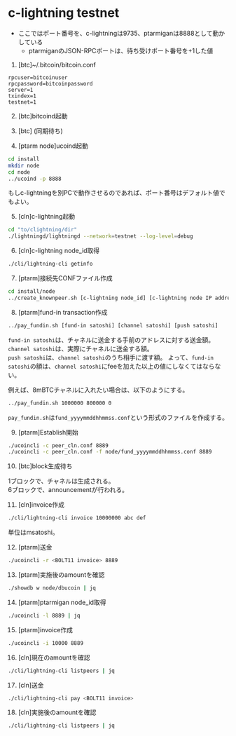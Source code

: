 # c-lightning testnet

* ここではポート番号を、c-lightningは9735、ptarmiganは8888として動かしている
  * ptarmiganのJSON-RPCポートは、待ち受けポート番号を+1した値

 1. [btc]~/.bitcoin/bitcoin.conf

```text
rpcuser=bitcoinuser
rpcpassword=bitcoinpassword
server=1
txindex=1
testnet=1
```

2. [btc]bitcoind起動

3. [btc] (同期待ち)  

4. [ptarm node]ucoind起動

```bash
cd install
mkdir node
cd node
../ucoind -p 8888
```

もしc-lightningを別PCで動作させるのであれば、ポート番号はデフォルト値でもよい。

5. [cln]c-lightning起動

```bash
cd "to/clightning/dir"
./lightningd/lightningd --network=testnet --log-level=debug
```

6. [cln]c-lightning node_id取得

```bash
./cli/lightning-cli getinfo
```

7. [ptarm]接続先CONFファイル作成

```bash
cd install/node
../create_knownpeer.sh [c-lightning node_id] [c-lightning node IP address] > peer_cln.conf
```

8. [ptarm]fund-in transaction作成

```bash
../pay_fundin.sh [fund-in satoshi] [channel satoshi] [push satoshi]
```

`fund-in satoshi`は、チャネルに送金する手前のアドレスに対する送金額。  
`channel satoshi`は、実際にチャネルに送金する額。  
`push satoshi`は、`channel satoshi`のうち相手に渡す額。
よって、`fund-in satoshi`の額は、`channel satoshi`にfeeを加えた以上の値にしなくてはならない。  

例えば、8mBTCチャネルに入れたい場合は、以下のようにする。

```bash
../pay_fundin.sh 1000000 800000 0
```

`pay_fundin.sh`は`fund_yyyymmddhhmmss.conf`という形式のファイルを作成する。

9. [ptarm]Establish開始

```bash
./ucoincli -c peer_cln.conf 8889
./ucoincli -c peer_cln.conf -f node/fund_yyyymmddhhmmss.conf 8889
```

10. [btc]block生成待ち

1ブロックで、チャネルは生成される。  
6ブロックで、announcementが行われる。  

11. [cln]invoice作成

```bash
./cli/lightning-cli invoice 10000000 abc def
```

単位はmsatoshi。

12. [ptarm]送金

```bash
./ucoincli -r <BOLT11 invoice> 8889
```

13. [ptarm]実施後のamountを確認

```bash
./showdb w node/dbucoin | jq
```

14. [ptarm]ptarmigan node_id取得

```bash
./ucoincli -l 8889 | jq
```

15. [ptarm]invoice作成

```bash
./ucoincli -i 10000 8889
```

16. [cln]現在のamountを確認

```bash
./cli/lightning-cli listpeers | jq
```

17. [cln]送金

```bash
./cli/lightning-cli pay <BOLT11 invoice>
```

18. [cln]実施後のamountを確認

```bash
./cli/lightning-cli listpeers | jq
```